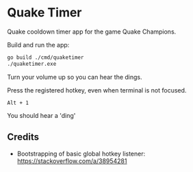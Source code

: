 # Quake Timer

Quake cooldown timer app for the game Quake Champions.

Build and run the app:

```sh
go build ./cmd/quaketimer
./quaketimer.exe
```

Turn your volume up so you can hear the dings.

Press the registered hotkey, even when terminal is not focused.

`Alt + 1`

You should hear a 'ding'

## Credits

- Bootstrapping of basic global hotkey listener: https://stackoverflow.com/a/38954281
